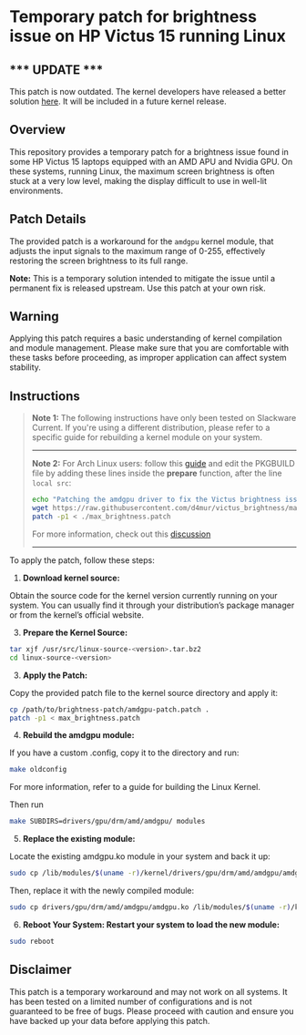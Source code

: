 # Temporary patch for brightness issue on HP Victus 15 running Linux

## *** UPDATE ***
This patch is now outdated. The kernel developers have released a better solution [here](https://lore.kernel.org/amd-gfx/18bf1d43-b02f-4be2-ab14-03e127c147bf@amd.com/T/#m0da93bc11e69f361ffd2f48277d07cbaf30bae9c).
It will be included in a future kernel release.

## Overview

This repository provides a temporary patch for a brightness issue found in some HP Victus 15 laptops equipped with an AMD APU and Nvidia GPU. On these systems, running Linux, the maximum screen brightness is often stuck at a very low level, making the display difficult to use in well-lit environments.

## Patch Details

The provided patch is a workaround for the `amdgpu` kernel module, that adjusts the input signals to the maximum range of 0-255, effectively restoring the screen brightness to its full range.

**Note:** This is a temporary solution intended to mitigate the issue until a permanent fix is released upstream. Use this patch at your own risk.

## Warning

Applying this patch requires a basic understanding of kernel compilation and module management. Please make sure that you are comfortable with these tasks before proceeding, as improper application can affect system stability.

## Instructions
>**Note 1:** The following instructions have only been tested on Slackware Current. If you're using a different distribution, please refer to a specific guide for rebuilding a kernel module on your system.
> ___
>**Note 2:** For Arch Linux users: follow this [guide](https://wiki.archlinux.org/title/Kernel/Arch_build_system) and edit the PKGBUILD file by adding these lines inside the **prepare** function, after the line `local src`:
>
>```bash
>echo "Patching the amdgpu driver to fix the Victus brightness issue"
>wget https://raw.githubusercontent.com/d4mur/victus_brightness/main/max_brightness.patch
>patch -p1 < ./max_brightness.patch
>```
>For more information, check out this [discussion](https://github.com/d4mur/victus_brightness/issues/1)
> ___


To apply the patch, follow these steps:

1. **Download kernel source:**
   
Obtain the source code for the kernel version currently running on your system. You can usually find it through your distribution’s package manager or from the kernel’s official website.


3. **Prepare the Kernel Source:**

```bash
tar xjf /usr/src/linux-source-<version>.tar.bz2
cd linux-source-<version>
```

3. **Apply the Patch:**

Copy the provided patch file to the kernel source directory and apply it:

```bash
cp /path/to/brightness-patch/amdgpu-patch.patch .
patch -p1 < max_brightness.patch
```

4. **Rebuild the amdgpu module:**

If you have a custom .config, copy it to the directory and run:
```bash
make oldconfig
```
For more information, refer to a guide for building the Linux Kernel.

Then run
```bash
make SUBDIRS=drivers/gpu/drm/amd/amdgpu/ modules
```

5. **Replace the existing module:**
   
Locate the existing amdgpu.ko module in your system and back it up:

```bash
sudo cp /lib/modules/$(uname -r)/kernel/drivers/gpu/drm/amd/amdgpu/amdgpu.ko /lib/modules/$(uname -r)/kernel/drivers/gpu/drm/amd/amdgpu/amdgpu.ko.bak
```

Then, replace it with the newly compiled module:

```bash
sudo cp drivers/gpu/drm/amd/amdgpu/amdgpu.ko /lib/modules/$(uname -r)/kernel/drivers/gpu/drm/amd/amdgpu/amdgpu.ko
```

6. **Reboot Your System: Restart your system to load the new module:**

```bash
sudo reboot
```

## Disclaimer

This patch is a temporary workaround and may not work on all systems. It has been tested on a limited number of configurations and is not guaranteed to be free of bugs. Please proceed with caution and ensure you have backed up your data before applying this patch.


